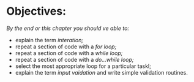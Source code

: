 # Objectives:

*By the end or this chapter you should ve able to:*

- explain the term *interation;*
- repeat a section of code with a *for loop;*
- repeat a section of code with a *while loop;*
- repeat a section of code with a *do...while loop;*
- select the most appropriate loop for a particular taskl;
- explain the term *input vaidation* and write simple validation routines.

